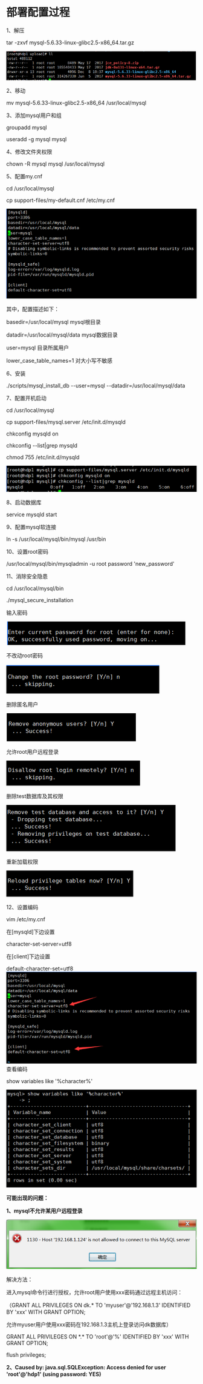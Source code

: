 # 部署配置过程

1、解压

tar -zxvf mysql-5.6.33-linux-glibc2.5-x86\_64.tar.gz

![](/assets/aaa.png)

2、移动

mv mysql-5.6.33-linux-glibc2.5-x86\_64 /usr/local/mysql

3、添加mysql用户和组

groupadd mysql

useradd -g mysql mysql

4、修改文件夹权限

chown -R mysql mysql /usr/local/mysql

5、配置my.cnf

cd /usr/local/mysql

cp support-files/my-default.cnf /etc/my.cnf

![](/assets/bbb.png)

其中，配置描述如下：

basedir=/usr/local/mysql mysql根目录

datadir=/usr/local/mysql/data  mysql数据目录

user=mysql 目录所属用户

lower\_case\_table\_names=1 对大小写不敏感

6、安装

./scripts/mysql\_install\_db --user=mysql --datadir=/usr/local/mysql/data

7、配置开机启动

cd /usr/local/mysql

cp support-files/mysql.server  /etc/init.d/mysqld

chkconfig mysqld on

chkconfig --list\|grep mysqld

chmod 755 /etc/init.d/mysqld

![](/assets/ccc.png)

8、启动数据库

service mysqld start

9、配置mysql软连接

ln -s /usr/local/mysql/bin/mysql /usr/bin

10、设置root密码

/usr/local/mysql/bin/mysqladmin -u root password 'new\_password'

11、消除安全隐患

cd /usr/local/mysql/bin

./mysql\_secure\_installation

输入密码

![](/assets/ddd.png)

不改动root密码

![](/assets/eee.png)

删除匿名用户

![](/assets/fff.png)

允许root用户远程登录

![](/assets/ggg.png)

删除test数据库及其权限

![](/assets/hhh.png)

重新加载权限

 ![](/assets/iii.png)

12、设置编码

vim /etc/my.cnf

在\[mysqld\]下边设置

character-set-server=utf8

在\[client\]下边设置

default-character-set=utf8![](/assets/jjj.png)查看编码

show variables like '%character%'

![](/assets/lll.png)

**可能出现的问题：**

**1、mysql不允许某用户远程登录**

![](/assets/mmm.png)

解决方法：

进入mysql命令行进行授权，允许root用户使用xxx密码通过远程主机访问：

（GRANT ALL PRIVILEGES ON dk.\* TO 'myuser'@'192.168.1.3' IDENTIFIED BY 'xxx' WITH GRANT OPTION;

允许myuser用户使用xxx密码在192.168.1.3主机上登录访问dk数据库）

GRANT ALL PRIVILEGES ON \*.\* TO 'root'@'%' IDENTIFIED BY 'xxx' WITH GRANT OPTION;

flush privileges;

**2、Caused by: java.sql.SQLException: Access denied for user 'root'@'hdp1' \(using password: YES\)**





